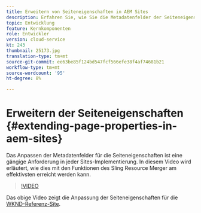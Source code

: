 ```yaml
---
title: Erweitern von Seiteneigenschaften in AEM Sites
description: Erfahren Sie, wie Sie die Metadatenfelder der Seiteneigenschaften in Adobe Experience Manager Sites erweitern. In diesem Video wird erläutert, wie dies mit den Funktionen des Sling Resource Merger am effektivsten erreicht werden kann.
topic: Entwicklung
feature: Kernkomponenten
role: Entwickler
version: cloud-service
kt: 243
thumbnail: 25173.jpg
translation-type: tm+mt
source-git-commit: ee63be85f124bd547fcf566efe38f4af74681b21
workflow-type: tm+mt
source-wordcount: '95'
ht-degree: 8%

---
```



# Erweitern der Seiteneigenschaften {#extending-page-properties-in-aem-sites}

Das Anpassen der Metadatenfelder für die Seiteneigenschaften ist eine gängige Anforderung in jeder Sites-Implementierung. In diesem Video wird erläutert, wie dies mit den Funktionen des Sling Resource Merger am effektivsten erreicht werden kann.

>[!VIDEO](https://video.tv.adobe.com/v/25173?quality=9&learn=on)

Das obige Video zeigt die Anpassung der Seiteneigenschaften für die [WKND-Referenz-Site](https://github.com/adobe/aem-guides-wknd).
